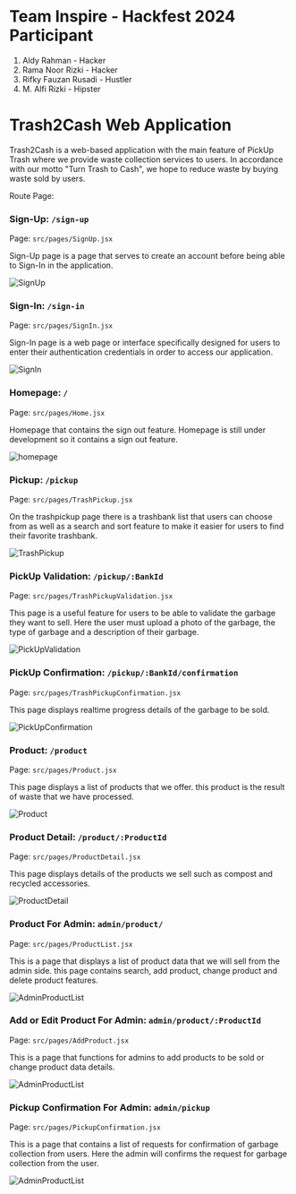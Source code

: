 # Team Inspire - Hackfest 2024 Participant
1. Aldy Rahman - Hacker
2. Rama Noor Rizki - Hacker
3. Rifky Fauzan Rusadi - Hustler
4. M. Alfi Rizki - Hipster

# Trash2Cash Web Application

Trash2Cash is a web-based application with the main feature of PickUp Trash where we provide waste collection services to users. In accordance with our motto "Turn Trash to Cash", we hope to reduce waste by buying waste sold by users.

Route Page:

### Sign-Up: `/sign-up`

Page: `src/pages/SignUp.jsx`

Sign-Up page is a page that serves to create an account before being able to Sign-In in the application.

![SignUp](screenshoot/SignUp.png)

### Sign-In: `/sign-in`

Page: `src/pages/SignIn.jsx`

Sign-In page is a web page or interface specifically designed for users to enter their authentication credentials in order to access our application.

![SignIn](screenshoot/SignIn.png)

### Homepage: `/`

Page: `src/pages/Home.jsx`

Homepage that contains the sign out feature. Homepage is still under development so it contains a sign out feature.

![homepage](screenshoot/Homepage.png)

### Pickup: `/pickup`

Page: `src/pages/TrashPickup.jsx`

On the trashpickup page there is a trashbank list that users can choose from as well as a search and sort feature to make it easier for users to find their favorite trashbank.

![TrashPickup](screenshoot/Pickup.png)

### PickUp Validation: `/pickup/:BankId`

Page: `src/pages/TrashPickupValidation.jsx`

This page is a useful feature for users to be able to validate the garbage they want to sell. Here the user must upload a photo of the garbage, the type of garbage and a description of their garbage.

![PickUpValidation](screenshoot/Pickup-ProductId.png)

### PickUp Confirmation: `/pickup/:BankId/confirmation`

Page: `src/pages/TrashPickupConfirmation.jsx`

This page displays realtime progress details of the garbage to be sold.

![PickUpConfirmation](screenshoot/Pickup-ProductId-Confirmation.png)

### Product: `/product`

Page: `src/pages/Product.jsx`

This page displays a list of products that we offer. this product is the result of waste that we have processed.

![Product](screenshoot/Product.png)

### Product Detail: `/product/:ProductId`

Page: `src/pages/ProductDetail.jsx`

This page displays details of the products we sell such as compost and recycled accessories.

![ProductDetail](screenshoot/Product-ProductId.png)

### Product For Admin: `admin/product/`

Page: `src/pages/ProductList.jsx`

This is a page that displays a list of product data that we will sell from the admin side. this page contains search, add product, change product and delete product features.

![AdminProductList](screenshoot/Admin-Product.png)

### Add or Edit Product For Admin: `admin/product/:ProductId`

Page: `src/pages/AddProduct.jsx`

This is a page that functions for admins to add products to be sold or change product data details.

![AdminProductList](screenshoot/Admin-Product-ProductId.png)

### Pickup Confirmation For Admin: `admin/pickup`

Page: `src/pages/PickupConfirmation.jsx`

This is a page that contains a list of requests for confirmation of garbage collection from users. Here the admin will confirms the request for garbage collection from the user.

![AdminProductList](screenshoot/Admin-Pickup.png)
